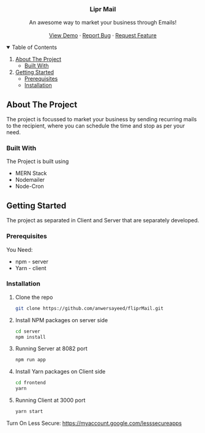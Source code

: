 <p align="center">
  <h3 align="center">Lipr Mail</h3>

  <p align="center">
    An awesome way to market your business through Emails!
    <br />
    <br />
    <a href="">View Demo</a>
    ·
    <a href="">Report Bug</a>
    ·
    <a href="">Request Feature</a>
  </p>
</p>



<!-- TABLE OF CONTENTS -->
<details open="open">
  <summary>Table of Contents</summary>
  <ol>
    <li>
      <a href="#about-the-project">About The Project</a>
      <ul>
        <li><a href="#built-with">Built With</a></li>
      </ul>
    </li>
    <li>
      <a href="#getting-started">Getting Started</a>
      <ul>
        <li><a href="#prerequisites">Prerequisites</a></li>
        <li><a href="#installation">Installation</a></li>
      </ul>
    </li>
    
  </ol>
</details>



<!-- ABOUT THE PROJECT -->
## About The Project

The project is focussed to market your business by sending recurring mails to the recipient, where you can schedule the time and stop as per your need.

### Built With

The Project is built using
* MERN Stack
* Nodemailer
* Node-Cron



<!-- GETTING STARTED -->
## Getting Started

The project as separated in Client and Server that are separately developed.

### Prerequisites

You Need:
* npm - server
* Yarn - client

### Installation

1. Clone the repo
   ```sh
   git clone https://github.com/anwersayeed/fliprMail.git
   ```
2. Install NPM packages on server side
   ```sh
   cd server
   npm install
   ```

3. Running Server at 8082 port
    ```sh
   npm run app
   ```

4. Install Yarn packages on Client side
   ```sh
   cd frontend
   yarn
   ```
5. Running Client at 3000 port
    ```sh
   yarn start
   ```

Turn On Less Secure:
https://myaccount.google.com/lesssecureapps
